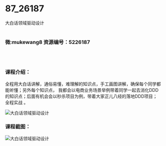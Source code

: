 # 87_26187
大白话领域驱动设计
<br/></br>
<h3>微:mukewang8 资源编号：5226187</h3>
<br/></br>
<h3>课程介绍：</h3>
<p>全程用大白话讲解，通俗易懂，难理解的知识点，手工画图讲解，确保每个同学都能听懂；另外每个知识点， 我都会以电商业务场景举例带着同学一起去消化DDD的知识点；后面有机会会以秒杀项目为例，带着大家正儿八经的落地DDD项目；全程实战 。</p>
<p><img src="https://www.ko996.com/wp-content/uploads/img/2022/09/1-12.png" alt="大白话领域驱动设计"></p>
<div class="info-desc">
<h3>课程截图：</h3>
<p><img src="https://www.ko996.com/wp-content/uploads/img/2022/09/2-17.png" alt="大白话领域驱动设计"></p>


			
</div>
